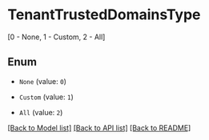 # TenantTrustedDomainsType
[0 - None, 1 - Custom, 2 - All]

## Enum

* `None` (value: `0`)

* `Custom` (value: `1`)

* `All` (value: `2`)

[[Back to Model list]](../README.md#documentation-for-models) [[Back to API list]](../README.md#documentation-for-api-endpoints) [[Back to README]](../README.md)


